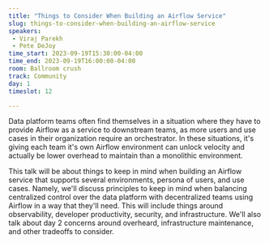 ```yaml
---
title: "Things to Consider When Building an Airflow Service"
slug: things-to-consider-when-building-an-airflow-service
speakers:
 - Viraj Parekh
 - Pete DeJoy
time_start: 2023-09-19T15:30:00-04:00
time_end: 2023-09-19T16:00:00-04:00
room: Ballroom crush
track: Community
day: 1
timeslot: 12

---
```


Data platform teams often find themselves in a situation where they have to provide Airflow as a service to downstream teams, as more users and use cases in their organization require an orchestrator. In these situations, it's giving each team it's own Airflow environment can unlock velocity and actually be lower overhead to maintain than a monolithic environment.
 
 
 
 This talk will be about things to keep in mind when building an Airflow service that supports several environments, persona of users, and use cases. Namely, we'll discuss principles to keep in mind when balancing centralized control over the data platform with decentralized teams using Airflow in a way that they'll need. This will include things around observability, developer productivity, security, and infrastructure. We'll also talk about day 2 concerns around overheard, infrastructure maintenance, and other tradeoffs to consider.